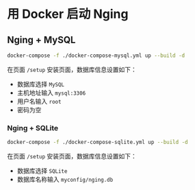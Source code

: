 # 用 Docker 启动 Nging

## Nging + MySQL

```sh
docker-compose -f ./docker-compose-mysql.yml up --build -d
```

在页面 `/setup` 安装页面，数据库信息设置如下：

* 数据库选择 `MySQL`
* 主机地址输入 `mysql:3306`
* 用户名输入 `root`
* 密码为空

### Nging + SQLite

```sh
docker-compose -f ./docker-compose-sqlite.yml up --build -d
```

在页面 `/setup` 安装页面，数据库信息设置如下：

* 数据库选择 `SQLite`
* 数据库名称输入 `myconfig/nging.db`

